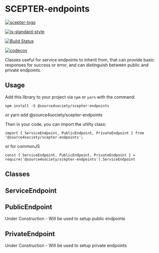 # SCEPTER-endpoints
[![scepter-logo](http://res.cloudinary.com/source-4-society/image/upload/v1514622047/scepter_hzpcqt.png)](https://github.com/source4societyorg/SCEPTER-core)

[![js-standard-style](https://cdn.rawgit.com/standard/standard/master/badge.svg)](http://standardjs.com)

[![Build Status](https://travis-ci.org/source4societyorg/SCEPTER-endpoints.svg?branch=master)](https://travis-ci.org/source4societyorg/SCEPTER-endpoints.svg?branch=master)

[![codecov](https://codecov.io/gh/source4societyorg/SCEPTER-endpoints/branch/master/graph/badge.svg)](https://codecov.io/gh/source4societyorg/SCEPTER-endpoints)

Classes useful for service endpoints to inherit from, that can provide basic responses for success or error, and can distinguish between public and private endpoints.

## Usage

Add this library to your project via `npm` or `yarn` with the command:

    npm install -S @source4society/scepter-endpoints
or
    yarn add @source4society/scepter-endpoints

Then in your code, you can import the utility class:

    import { ServiceEndpoint, PublicEndpoint, PrivateEndpoint } from '@source4society/scepter-endpoints';

or for commonJS

    const { ServiceEndpoint, PublicEndpoint, PrivateEndpoint } = require('@source4society/scepter-endpoints').ServiceEndpoint

## Classes

## ServiceEndpoint

## PublicEndpoint

Under Construction - Will be used to setup public endpoints

## PrivateEndpoint 

Under Construction - Will be used to setup private endpoints
